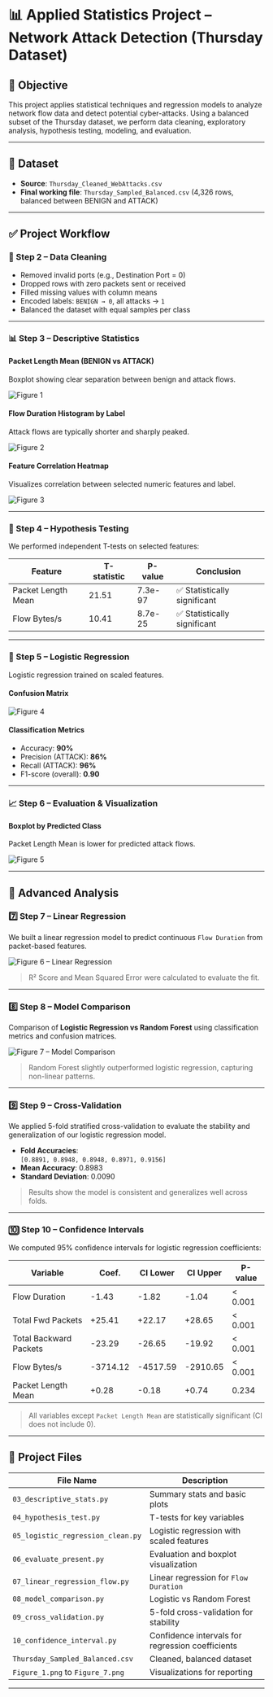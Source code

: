 # 📊 Applied Statistics Project – Network Attack Detection (Thursday Dataset)

## 🎯 Objective
This project applies statistical techniques and regression models to analyze network flow data and detect potential cyber-attacks. Using a balanced subset of the Thursday dataset, we perform data cleaning, exploratory analysis, hypothesis testing, modeling, and evaluation.

---

## 📁 Dataset
- **Source**: `Thursday_Cleaned_WebAttacks.csv`
- **Final working file**: `Thursday_Sampled_Balanced.csv` (4,326 rows, balanced between BENIGN and ATTACK)

---

## ✅ Project Workflow

### 🧼 Step 2 – Data Cleaning
- Removed invalid ports (e.g., Destination Port = 0)
- Dropped rows with zero packets sent or received
- Filled missing values with column means
- Encoded labels: `BENIGN → 0`, all attacks → `1`
- Balanced the dataset with equal samples per class

---

### 📊 Step 3 – Descriptive Statistics

#### Packet Length Mean (BENIGN vs ATTACK)
Boxplot showing clear separation between benign and attack flows.

![Figure 1](Figure/Figure_1.png)

#### Flow Duration Histogram by Label
Attack flows are typically shorter and sharply peaked.

![Figure 2](./Figure_2.png)

#### Feature Correlation Heatmap
Visualizes correlation between selected numeric features and label.

![Figure 3](./Figure_3.png)

---

### 🧪 Step 4 – Hypothesis Testing

We performed independent T-tests on selected features:

| Feature            | T-statistic | P-value         | Conclusion                   |
|--------------------|-------------|------------------|------------------------------|
| Packet Length Mean | 21.51       | 7.3e-97          | ✅ Statistically significant |
| Flow Bytes/s       | 10.41       | 8.7e-25          | ✅ Statistically significant |

---

### 🔁 Step 5 – Logistic Regression

Logistic regression trained on scaled features.

#### Confusion Matrix
![Figure 4](./Figure_4.png)

#### Classification Metrics
- Accuracy: **90%**
- Precision (ATTACK): **86%**
- Recall (ATTACK): **96%**
- F1-score (overall): **0.90**

---

### 📈 Step 6 – Evaluation & Visualization

#### Boxplot by Predicted Class
Packet Length Mean is lower for predicted attack flows.

![Figure 5](./Figure_5.png)

---

## 🚀 Advanced Analysis

### 7️⃣ Step 7 – Linear Regression

We built a linear regression model to predict continuous `Flow Duration` from packet-based features.

![Figure 6 – Linear Regression](./Figure_6.png)

> R² Score and Mean Squared Error were calculated to evaluate the fit.

---

### 8️⃣ Step 8 – Model Comparison

Comparison of **Logistic Regression vs Random Forest** using classification metrics and confusion matrices.

![Figure 7 – Model Comparison](./Figure_7.png)

> Random Forest slightly outperformed logistic regression, capturing non-linear patterns.

---

### 9️⃣ Step 9 – Cross-Validation

We applied 5-fold stratified cross-validation to evaluate the stability and generalization of our logistic regression model.

- **Fold Accuracies**:  
  `[0.8891, 0.8948, 0.8948, 0.8971, 0.9156]`  
- **Mean Accuracy**: 0.8983  
- **Standard Deviation**: 0.0090


> Results show the model is consistent and generalizes well across folds.

---

### 🔟 Step 10 – Confidence Intervals

We computed 95% confidence intervals for logistic regression coefficients:

| Variable                 | Coef.     | CI Lower   | CI Upper   | P-value  |
|--------------------------|-----------|------------|------------|----------|
| Flow Duration            | -1.43     | -1.82      | -1.04      | < 0.001  |
| Total Fwd Packets        | +25.41    | +22.17     | +28.65     | < 0.001  |
| Total Backward Packets   | -23.29    | -26.65     | -19.92     | < 0.001  |
| Flow Bytes/s             | -3714.12  | -4517.59   | -2910.65   | < 0.001  |
| Packet Length Mean       | +0.28     | -0.18      | +0.74      | 0.234    |

> All variables except `Packet Length Mean` are statistically significant (CI does not include 0).

---

## 📂 Project Files

| File Name                         | Description |
|----------------------------------|-------------|
| `03_descriptive_stats.py`         | Summary stats and basic plots |
| `04_hypothesis_test.py`           | T-tests for key variables |
| `05_logistic_regression_clean.py` | Logistic regression with scaled features |
| `06_evaluate_present.py`          | Evaluation and boxplot visualization |
| `07_linear_regression_flow.py`    | Linear regression for `Flow Duration` |
| `08_model_comparison.py`          | Logistic vs Random Forest |
| `09_cross_validation.py`          | 5-fold cross-validation for stability |
| `10_confidence_interval.py`       | Confidence intervals for regression coefficients |
| `Thursday_Sampled_Balanced.csv`   | Cleaned, balanced dataset |
| `Figure_1.png` to `Figure_7.png`  | Visualizations for reporting |

---
